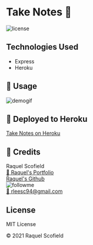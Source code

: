 # Take Notes :memo:
![license](https://img.shields.io/github/license/raquellee/note_saver)<br />

## Technologies Used 
* Express
* Heroku

## :cinema: Usage 

![demogif](https://github.com/RaquelLee/take_notes/blob/main/public/assets/images/demo.gif)

## :link: Deployed to Heroku 

[Take Notes on Heroku](https://still-cove-75725.herokuapp.com/)

## :busts_in_silhouette: Credits 
Raquel Scofield <br>
[:eyes: Raquel's Portfolio](https://raquellee.github.io/) <br>
[Raquel's Github](http://github.com/raquellee) <br>
![followme](https://img.shields.io/github/followers/raquellee?label=Follow&style=social) <br>
<a href="mailto:raquel@icloud.com">:email: rleesc94@gmail.com</a>

## License 
MIT License

:copyright: 2021 Raquel Scofield



